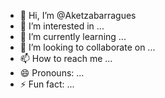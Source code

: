 - 👋 Hi, I’m @Aketzabarragues
- 👀 I’m interested in ...
- 🌱 I’m currently learning ...
- 💞️ I’m looking to collaborate on ...
- 📫 How to reach me ...
- 😄 Pronouns: ...
- ⚡ Fun fact: ...

<!---
Aketzabarragues/Aketzabarragues is a ✨ special ✨ repository because its `README.md` (this file) appears on your GitHub profile.
You can click the Preview link to take a look at your changes.
--->

